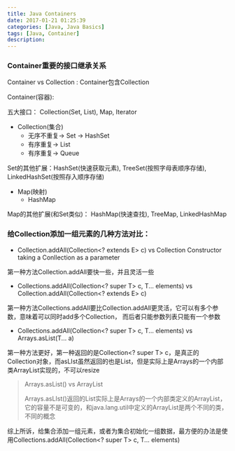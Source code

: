 ```yaml
---
title: Java Containers
date: 2017-01-21 01:25:39
categories: [Java, Java Basics]
tags: [Java, Container]
description:
---
```


### Container重要的接口继承关系

Container vs Collection : Container包含Collection

Container(容器): 

五大接口： Collection(Set, List), Map, Iterator

- Collection(集合)
  - 无序不重复-> Set -> HashSet 
  - 有序重复-> List
  - 有序重复-> Queue

Set的其他扩展：HashSet(快速获取元素), TreeSet(按照字母表顺序存储), LinkedHashSet(按照存入顺序存储)


- Map(映射)
  - HashMap


Map的其他扩展(和Set类似)： HashMap(快速查找), TreeMap, LinkedHashMap




### 给Collection添加一组元素的几种方法对比：

- Collection.addAll(Collection<? extends E> c) vs Collection Constructor taking a Conllection as a parameter 

第一种方法Collection.addAll要快一些，并且灵活一些

- Collections.addAll(Collection<? super T> c, T... elements) vs Collection.addAll(Collection<? extends E> c)

第一种方法Collections.addAll要比Collection.addAll更灵活，它可以有多个参数，意味着可以同时add多个Collection， 而后者只能参数列表只能有一个参数

- Collections.addAll(Collection<? super T> c, T... elements) vs Arrays.asList(T... a)

第一种方法更好，第一种返回的是Collection<? super T> c，是真正的Collection对象，而asLIst虽然返回的也是List，但是实际上是Arrays的一个内部类ArrayList实现的，不可以resize

> Arrays.asList() vs ArrayList
>
> Arrays.asLIst()返回的List实际上是Arrays的一个内部类定义的ArrayList，它的容量不是可变的，和java.lang.util中定义的ArrayList是两个不同的类，不同的概念



综上所诉，给集合添加一组元素，或者为集合初始化一组数据，最方便的办法是使用Collections.addAll(Collection<? super T> c, T... elements)





